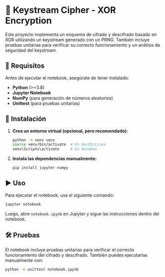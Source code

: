 # 🔐 Keystream Cipher - XOR Encryption  

Este proyecto implementa un esquema de cifrado y descifrado basado en XOR utilizando un keystream generado con un PRNG. También incluye pruebas unitarias para verificar su correcto funcionamiento y un análisis de seguridad del keystream.  

## 📜 Requisitos  

Antes de ejecutar el notebook, asegúrate de tener instalado:  

- **Python** (>=3.8)  
- **Jupyter Notebook**  
- **NumPy** (para generación de números aleatorios)  
- **Unittest** (para pruebas unitarias)  

## 🚀 Instalación   

1. **Crea un entorno virtual (opcional, pero recomendado):**  
   ```bash
   python -m venv venv
   source venv/bin/activate  # En macOS/Linux
   venv\Scripts\activate     # En Windows
   ```  

2. **Instala las dependencias manualmente:**  
   ```bash
   pip install jupyter numpy
   ```  

## ▶️ Uso  

Para ejecutar el notebook, usa el siguiente comando:  
```bash
jupyter notebook
```  
Luego, abre `notebook.ipynb` en Jupyter y sigue las instrucciones dentro del notebook.  

## 🛠 Pruebas  

El notebook incluye pruebas unitarias para verificar el correcto funcionamiento del cifrado y descifrado. También puedes ejecutarlas manualmente con:  
```bash
python -m unittest notebook.ipynb
```  
